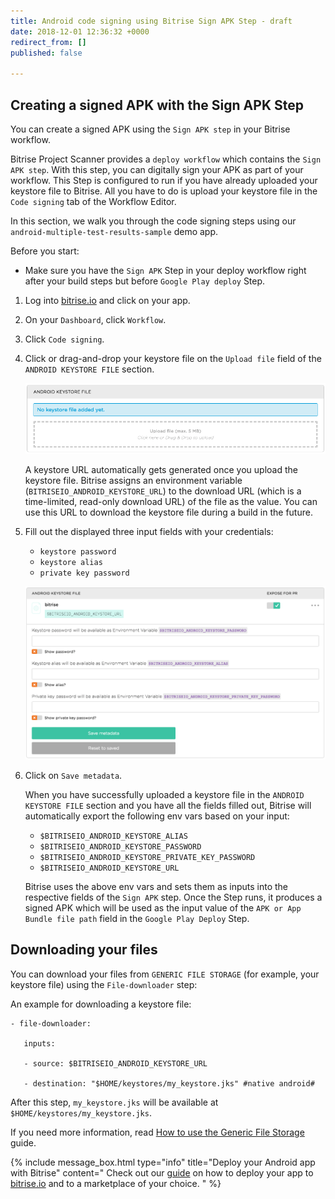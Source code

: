```yaml
---
title: Android code signing using Bitrise Sign APK Step - draft
date: 2018-12-01 12:36:32 +0000
redirect_from: []
published: false

---
```

## Creating a signed APK with the Sign APK Step

You can create a signed APK using the `Sign APK step` in your Bitrise workflow.

Bitrise Project Scanner provides a `deploy workflow` which contains the `Sign APK step`. With this step, you can digitally sign your APK as part of your workflow. This Step is configured to run if you have already uploaded your keystore file to Bitrise. All you have to do is upload your keystore file in the `Code signing` tab of the Workflow Editor.

In this section, we walk you through the code signing steps using our `android-multiple-test-results-sample` demo app.

Before you start:

* Make sure you have the `Sign APK` Step in your deploy workflow right after your build steps but before `Google Play deploy` Step.

1. Log into [bitrise.io](https://www.bitrise.io/) and click on your app.
2. On your `Dashboard`, click `Workflow`.
3. Click `Code signing`.
4. Click or drag-and-drop your keystore file on the `Upload file` field of the `ANDROID KEYSTORE FILE` section.

   ![Screenshot](/img/android-code-signing/upload-file.png)

   A keystore URL automatically gets generated once you upload the keystore file. Bitrise assigns an environment variable (`BITRISEIO_ANDROID_KEYSTORE_URL`) to the download URL (which is a time-limited, read-only download URL) of the file as the value. You can use this URL to download the keystore file during a build in the future.
5. Fill out the displayed three input fields with your credentials:
   * `keystore password`
   * `keystore alias`
   * `private key password`

   ![Screenshot](/img/android-code-signing/three-fields.png)
6. Click on `Save metadata`.

   When you have successfully uploaded a keystore file in the `ANDROID KEYSTORE FILE` section and you have all the fields filled out, Bitrise will automatically export the following env vars based on your input:
   * `$BITRISEIO_ANDROID_KEYSTORE_ALIAS`
   * `$BITRISEIO_ANDROID_KEYSTORE_PASSWORD`
   * `$BITRISEIO_ANDROID_KEYSTORE_PRIVATE_KEY_PASSWORD`
   * `$BITRISEIO_ANDROID_KEYSTORE_URL`

   Bitrise uses the above env vars and sets them as inputs into the respective fields of the `Sign APK` step. Once the Step runs, it produces a signed APK which will be used as the input value of the `APK or App Bundle file path` field in the `Google Play Deploy` Step.

## Downloading your files

You can download your files from `GENERIC FILE STORAGE` (for example, your keystore file) using the `File-downloader` step:

An example for downloading a keystore file:

    - file-downloader:
    
       inputs:
    
       - source: $BITRISEIO_ANDROID_KEYSTORE_URL
    
       - destination: "$HOME/keystores/my_keystore.jks" #native android#

After this step, `my_keystore.jks` will be available at `$HOME/keystores/my_keystore.jks`.

If you need more information, read [How to use the Generic File Storage](/tutorials/how-to-use-the-generic-file-storage/) guide.

{% include message_box.html type="info" title="Deploy your Android app with Bitrise" content=" Check out our [guide](https:/deploy/android-deploy/deploying-android-apps/) on how to deploy your app to [bitrise.io](https://www.bitrise.io/) and to a marketplace of your choice. " %}